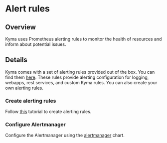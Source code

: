 # Alert rules

## Overview

Kyma uses Prometheus alerting rules to monitor the health of resources and inform about potential issues.

## Details

Kyma comes with a set of alerting rules provided out of the box. You can find them [here](https://github.com/kyma-project/kyma/tree/master/resources/monitoring/charts/alertmanager/templates). These rules provide alerting configuration for logging, webapps, rest services, and custom Kyma rules. You can also create your own alerting rules.

### Create alerting rules

Follow [this](https://kyma-project.io/docs/components/monitoring/#tutorials-define-alerting-rules) tutorial to create alerting rules.


### Configure Alertmanager

Configure the Alertmanager using the [alertmanager](../alertmanager/README.md) chart.
